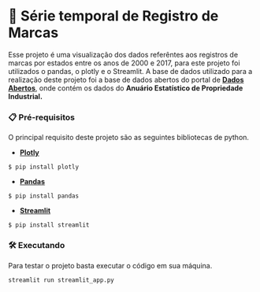 # 🚀 Série temporal de Registro de Marcas 
Esse projeto é uma visualização dos dados referêntes aos registros de marcas por estados entre os anos de 2000 e 2017, para este projeto foi utilizados o pandas, o plotly e o Streamlit. A base de dados utilizado para a realização deste projeto foi a base de dados abertos do portal de **[Dados Abertos](https://dados.gov.br/)**, onde contém os dados do **Anuário Estatístico de Propriedade Industrial.**

### 📋 Pré-requisitos
O principal requisito deste projeto são as seguintes bibliotecas de python.
- **[Plotly](https://pypi.org/project/plotly/)**
```
$ pip install plotly
```
- **[Pandas](https://pypi.org/project/pandas/)**

```
$ pip install pandas
```
- **[Streamlit](https://streamlit.io/)**
```
$ pip install streamlit
```
### 🛠️ Executando 
Para testar o projeto basta executar o código em sua máquina.
```
streamlit run streamlit_app.py
```